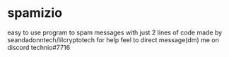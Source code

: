 # spamizio
easy to use program to spam messages 
with just 2 lines of code
made by seandadonntech/lilcryptotech
for help feel to direct message(dm) me on discord technio#7716
